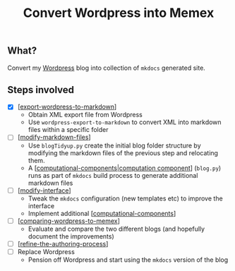 ﻿---
tags:
- colophon
title: Convert Wordpress into Memex
type: note
---
## What?

Convert my [Wordpress](https://djon.es/blog) blog into collection of `mkdocs` generated site.

## Steps involved

- [x] [[export-wordpress-to-markdown]]
    - Obtain XML export file from Wordpress
    - Use `wordpress-export-to-markdown` to convert XML into markdown files within a specific folder
- [ ] [[modify-markdown-files]]
    - Use `blogTidyup.py` create the initial blog folder structure by modifying the markdown files of the previous step and relocating them. 
    - A [[computational-components|computation component]] (`blog.py`) runs as part of `mkdocs` build process to generate additional markdown files
- [ ] [[modify-interface]]
    - Tweak the `mkdocs` configuration (new templates etc) to improve the interface
    - Implement additional [[computational-components]]
- [ ] [[comparing-wordpress-to-memex]]
    - Evaluate and compare the two different blogs (and hopefully document the improvements)
- [ ] [[refine-the-authoring-process]]
- [ ] Replace Wordpress 
    - Pension off Wordpress and start using the `mkdocs` version of the blog





[//begin]: # "Autogenerated link references for markdown compatibility"
[export-wordpress-to-markdown]: export-wordpress-to-markdown "Export Wordpress to Markdown"
[modify-markdown-files]: modify-markdown-files "Modify Markdown files"
[computational-components|computation component]: computational-components "Computational components"
[modify-interface]: modify-interface "Modify blog interface"
[computational-components]: computational-components "Computational components"
[comparing-wordpress-to-memex]: comparing-wordpress-to-memex "Comparing Wordpress to Memex"
[refine-the-authoring-process]: refine-the-authoring-process "Refine the authoring process"
[//end]: # "Autogenerated link references"